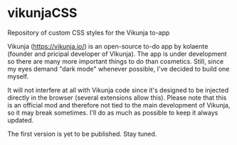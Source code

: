 # vikunjaCSS
Repository of custom CSS styles for the Vikunja to-app

Vikunja (https://vikunja.io/) is an open-source to-do app by kolaente (founder and pricipal developer of VIkunja).
The app is under development so there are many more important things to do than cosmetics. Still, since my eyes demand "dark mode" whenever possible, I've decided to build one myself.

It will not interfere at all with Vikunja code since it's designed to be injected directly in the browser (several extensions allow this). Please note that this is an official mod and therefore not tied to the main development of Vikunja, so it may break sometimes. I'll do as much as possible to keep it always updated.

The first version is yet to be published. Stay tuned.
